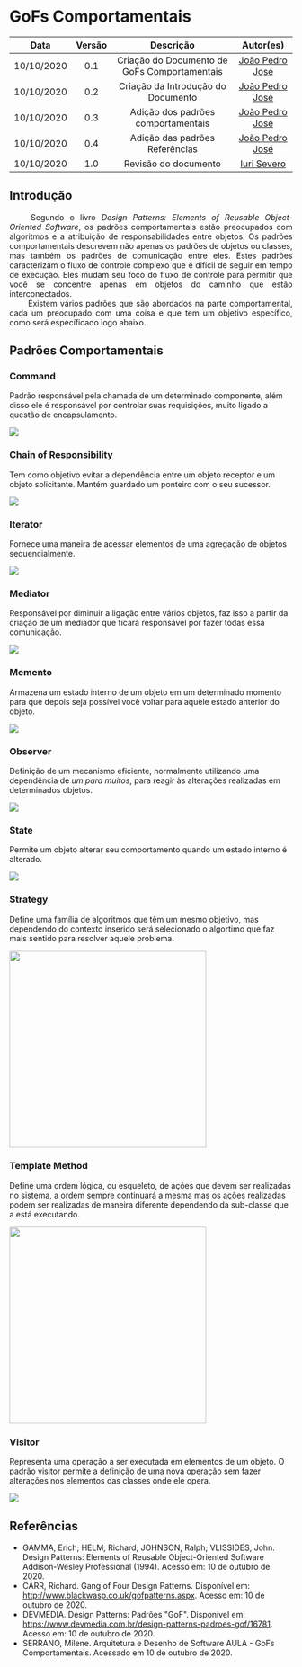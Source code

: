 # GoFs Comportamentais

|    Data    | Versão |         Descrição         |           Autor(es)           |
| :--------: | :----: | :-----------------------: | :---------------------------: |
| 10/10/2020 | 0.1 | Criação do Documento de GoFs Comportamentais |[João Pedro José](https://github.com/sudjoao) |
| 10/10/2020 | 0.2 | Criação da Introdução do Documento |[João Pedro José](https://github.com/sudjoao)|
| 10/10/2020 | 0.3 | Adição dos padrões comportamentais |[João Pedro José](https://github.com/sudjoao)|
| 10/10/2020 | 0.4 | Adição das padrões Referências |[João Pedro José](https://github.com/sudjoao)|
| 10/10/2020 | 1.0 | Revisão do documento |[Iuri Severo](https://github.com/iurisevero)|

## Introdução

<p align="justify"> &emsp;&emsp; Segundo o livro <i>Design Patterns: Elements of Reusable Object-Oriented Software</i>,  os padrões comportamentais estão preocupados com algoritmos e a atribuição de responsabilidades entre objetos. Os padrões comportamentais descrevem não apenas os padrões de objetos ou classes, mas também os padrões de comunicação entre eles. Estes padrões caracterizam o fluxo de controle complexo que é difícil de seguir em tempo de execução. Eles mudam seu foco do fluxo de controle para permitir que você se concentre apenas em objetos do caminho que estão interconectados. <br />&emsp;&emsp;
Existem vários padrões que são abordados na parte comportamental, cada um preocupado com uma coisa e que tem um objetivo específico, como será específicado logo abaixo.</p>

## Padrões Comportamentais

### Command
Padrão responsável pela chamada de um determinado componente, além disso ele é responsável por controlar suas requisições, muito ligado a questão de encapsulamento.

<img src='/docs/Assets/Img/Studies/GoFs/Command.png'>

### Chain of Responsibility
Tem como objetivo evitar a dependência entre um objeto receptor e um objeto solicitante. Mantém guardado um ponteiro com o seu sucessor.

<img src='/docs/Assets/Img/Studies/GoFs/ChainOfResponsibility.png'>

### Iterator
Fornece uma maneira de acessar elementos de uma agregação de objetos sequencialmente.

<img src='/docs/Assets/Img/Studies/GoFs/Iterator.png'>

### Mediator 
Responsável por diminuir a ligação entre vários objetos, faz isso a partir da criação de um mediador que ficará responsável por fazer todas essa comunicação.

<img src='/docs/Assets/Img/Studies/GoFs/Mediator.png'>

### Memento
Armazena um estado interno de um objeto em um determinado momento para que depois seja possível você voltar para aquele estado anterior do objeto.

<img src='/docs/Assets/Img/Studies/GoFs/Memento.png'>

### Observer
Definição de um mecanismo eficiente, normalmente utilizando uma dependência de *um para muitos*, para reagir às alterações realizadas em determinados objetos.

<img src='/docs/Assets/Img/Studies/GoFs/Observer.png'>

### State
Permite um objeto alterar seu comportamento quando um estado interno é alterado.

<img src='/docs/Assets/Img/Studies/GoFs/State.png'>

### Strategy
Define uma família de algoritmos que têm um mesmo objetivo, mas dependendo do contexto inserido será selecionado o algortimo que faz mais sentido para resolver aquele problema.

<img src='/docs/Assets/Img/Studies/GoFs/Strategy.png' height=350>

### Template Method
Define uma ordem lógica, ou esqueleto, de ações que devem ser realizadas no sistema, a ordem sempre continuará a mesma mas os ações realizadas podem ser realizadas de maneira diferente dependendo da sub-classe que a está executando.

<img src='/docs/Assets/Img/Studies/GoFs/TemplateMethod.png' height=350>

### Visitor
Representa uma operação a ser executada em elementos de um objeto. O padrão visitor permite a definição de uma nova operação sem fazer alterações nos elementos das classes onde ele opera.

<img src='/docs/Assets/Img/Studies/GoFs/Visitor.png'>


## Referências
* GAMMA, Erich; HELM, Richard; JOHNSON, Ralph; VLISSIDES, John. Design Patterns: Elements of Reusable Object-Oriented Software Addison-Wesley Professional (1994). Acesso em: 10 de outubro de 2020.
* CARR, Richard. Gang of Four Design Patterns. Disponível em: http://www.blackwasp.co.uk/gofpatterns.aspx. Acesso em: 10 de outubro de 2020.
* DEVMEDIA. Design Patterns: Padrões "GoF". Disponível em: https://www.devmedia.com.br/design-patterns-padroes-gof/16781. Acesso em: 10 de outubro de 2020.
* SERRANO, Milene. Arquitetura e Desenho de Software AULA - GoFs Comportamentais. Acessado em 10 de outubro de 2020.


